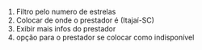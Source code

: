 1. Filtro pelo numero de estrelas
2. Colocar de onde o prestador é (Itajaí-SC)
3. Exibir mais infos do prestador
4. opção para o prestador se colocar como indisponível

